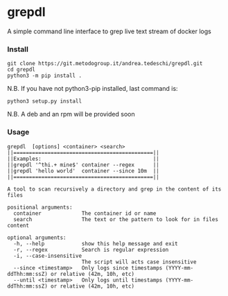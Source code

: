 # grepdl

A simple command line interface to grep live text stream of docker logs

### Install

```console
git clone https://git.metodogroup.it/andrea.tedeschi/grepdl.git
cd grepdl
python3 -m pip install .
```
N.B. If you have not python3-pip installed, last command is:

```console
python3 setup.py install
```

N.B. A deb and an rpm will be provided soon

### Usage

```console
grepdl  [options] <container> <search>
||=============================================||
||Examples:                                    ||
||grepdl '^thi.+ mine$' container --regex      ||
||grepdl 'hello world'  container --since 10m  ||
||=============================================||

A tool to scan recursively a directory and grep in the content of its files

positional arguments:
  container             The container id or name
  search                The text or the pattern to look for in files content

optional arguments:
  -h, --help            show this help message and exit
  -r, --regex           Search is regular expression
  -i, --case-insensitive
                        The script will acts case insensitive
  --since <timestamp>   Only logs since timestamps (YYYY-mm-ddThh:mm:ssZ) or relative (42m, 10h, etc)
  --until <timestamp>   Only logs until timestamps (YYYY-mm-ddThh:mm:ssZ) or relative (42m, 10h, etc)
```
